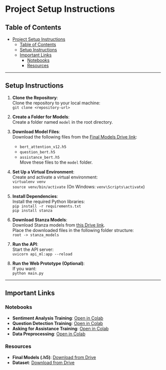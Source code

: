 # Project Setup Instructions

## Table of Contents
- [Project Setup Instructions](#project-setup-instructions)
  - [Table of Contents](#table-of-contents)
  - [Setup Instructions](#setup-instructions)
  - [Important Links](#important-links)
    - [Notebooks](#notebooks)
    - [Resources](#resources)

---

## Setup Instructions

1. **Clone the Repository**:  
   Clone the repository to your local machine:  
   `git clone <repository-url>`

2. **Create a Folder for Models**:  
   Create a folder named `model` in the root directory.

3. **Download Model Files**:  
   Download the following files from the [Final Models Drive link](https://drive.google.com/drive/folders/1DtEKk2ln1VGZ5VwUEM_4LWBwpFi5PjDo?usp=drive_link):  
   - `bert_attention_v12.h5`  
   - `question_bert.h5`  
   - `assistance_bert.h5`  
   Move these files to the `model` folder.

4. **Set Up a Virtual Environment**:  
   Create and activate a virtual environment:  
   `virtualenv venv`  
   `source venv/bin/activate` (On Windows: `venv\Scripts\activate`)

5. **Install Dependencies**:  
   Install the required Python libraries:  
   `pip install -r requirements.txt`  
   `pip install stanza`

6. **Download Stanza Models**:  
   Download Stanza models from [this Drive link](https://drive.google.com/drive/folders/1zvIxOpHYeQBYG9hzXQgWGMCGIbuQjK9X?usp=sharing).  
   Place the downloaded files in the following folder structure:  
   `root -> stanza_models`

7. **Run the API**:  
   Start the API server:  
   `uvicorn api_ml:app --reload`

8. **Run the Web Prototype (Optional)**:  
   If you want:  
   `python main.py`


---

## Important Links

### Notebooks
- **Sentiment Analysis Training**: [Open in Colab](https://colab.research.google.com/drive/1aoz43nCdwJqJQ2qdRWsQZYt4grmwuUdf)  
- **Question Detection Training**: [Open in Colab](https://colab.research.google.com/drive/1VVAZ2F7JWSD5D7doMzM4RlGbnvnXbpvc)  
- **Asking for Assistance Training**: [Open in Colab](https://colab.research.google.com/drive/1KmePZIYqTXtmCb2HQsHn-wbbotMZNmVT)  
- **Data Preprocessing**: [Open in Colab](https://colab.research.google.com/drive/1C0g-30zh4MayyeNWv0HwQtWILgKRGZXs)

### Resources
- **Final Models (.h5)**: [Download from Drive](https://drive.google.com/drive/folders/1DtEKk2ln1VGZ5VwUEM_4LWBwpFi5PjDo?usp=drive_link)  
- **Dataset**: [Download from Drive](https://drive.google.com/drive/folders/13yKcgvN8_X9MSDDmGxhxxrdw8j8y_FfA?usp=drive_link)
